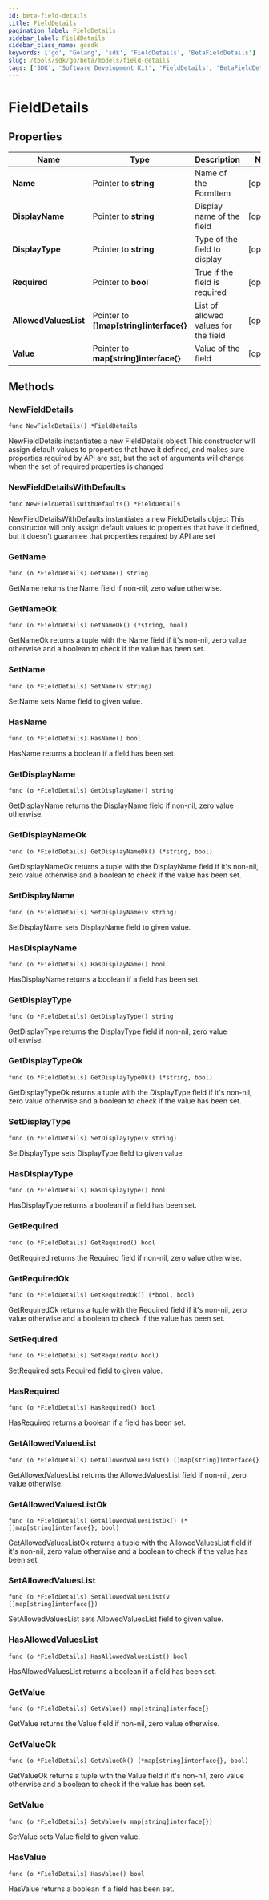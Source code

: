 ```yaml
---
id: beta-field-details
title: FieldDetails
pagination_label: FieldDetails
sidebar_label: FieldDetails
sidebar_class_name: gosdk
keywords: ['go', 'Golang', 'sdk', 'FieldDetails', 'BetaFieldDetails'] 
slug: /tools/sdk/go/beta/models/field-details
tags: ['SDK', 'Software Development Kit', 'FieldDetails', 'BetaFieldDetails']
---
```


# FieldDetails

## Properties

Name | Type | Description | Notes
------------ | ------------- | ------------- | -------------
**Name** | Pointer to **string** | Name of the FormItem | [optional] 
**DisplayName** | Pointer to **string** | Display name of the field | [optional] 
**DisplayType** | Pointer to **string** | Type of the field to display | [optional] 
**Required** | Pointer to **bool** | True if the field is required | [optional] 
**AllowedValuesList** | Pointer to **[]map[string]interface{}** | List of allowed values for the field | [optional] 
**Value** | Pointer to **map[string]interface{}** | Value of the field | [optional] 

## Methods

### NewFieldDetails

`func NewFieldDetails() *FieldDetails`

NewFieldDetails instantiates a new FieldDetails object
This constructor will assign default values to properties that have it defined,
and makes sure properties required by API are set, but the set of arguments
will change when the set of required properties is changed

### NewFieldDetailsWithDefaults

`func NewFieldDetailsWithDefaults() *FieldDetails`

NewFieldDetailsWithDefaults instantiates a new FieldDetails object
This constructor will only assign default values to properties that have it defined,
but it doesn't guarantee that properties required by API are set

### GetName

`func (o *FieldDetails) GetName() string`

GetName returns the Name field if non-nil, zero value otherwise.

### GetNameOk

`func (o *FieldDetails) GetNameOk() (*string, bool)`

GetNameOk returns a tuple with the Name field if it's non-nil, zero value otherwise
and a boolean to check if the value has been set.

### SetName

`func (o *FieldDetails) SetName(v string)`

SetName sets Name field to given value.

### HasName

`func (o *FieldDetails) HasName() bool`

HasName returns a boolean if a field has been set.

### GetDisplayName

`func (o *FieldDetails) GetDisplayName() string`

GetDisplayName returns the DisplayName field if non-nil, zero value otherwise.

### GetDisplayNameOk

`func (o *FieldDetails) GetDisplayNameOk() (*string, bool)`

GetDisplayNameOk returns a tuple with the DisplayName field if it's non-nil, zero value otherwise
and a boolean to check if the value has been set.

### SetDisplayName

`func (o *FieldDetails) SetDisplayName(v string)`

SetDisplayName sets DisplayName field to given value.

### HasDisplayName

`func (o *FieldDetails) HasDisplayName() bool`

HasDisplayName returns a boolean if a field has been set.

### GetDisplayType

`func (o *FieldDetails) GetDisplayType() string`

GetDisplayType returns the DisplayType field if non-nil, zero value otherwise.

### GetDisplayTypeOk

`func (o *FieldDetails) GetDisplayTypeOk() (*string, bool)`

GetDisplayTypeOk returns a tuple with the DisplayType field if it's non-nil, zero value otherwise
and a boolean to check if the value has been set.

### SetDisplayType

`func (o *FieldDetails) SetDisplayType(v string)`

SetDisplayType sets DisplayType field to given value.

### HasDisplayType

`func (o *FieldDetails) HasDisplayType() bool`

HasDisplayType returns a boolean if a field has been set.

### GetRequired

`func (o *FieldDetails) GetRequired() bool`

GetRequired returns the Required field if non-nil, zero value otherwise.

### GetRequiredOk

`func (o *FieldDetails) GetRequiredOk() (*bool, bool)`

GetRequiredOk returns a tuple with the Required field if it's non-nil, zero value otherwise
and a boolean to check if the value has been set.

### SetRequired

`func (o *FieldDetails) SetRequired(v bool)`

SetRequired sets Required field to given value.

### HasRequired

`func (o *FieldDetails) HasRequired() bool`

HasRequired returns a boolean if a field has been set.

### GetAllowedValuesList

`func (o *FieldDetails) GetAllowedValuesList() []map[string]interface{}`

GetAllowedValuesList returns the AllowedValuesList field if non-nil, zero value otherwise.

### GetAllowedValuesListOk

`func (o *FieldDetails) GetAllowedValuesListOk() (*[]map[string]interface{}, bool)`

GetAllowedValuesListOk returns a tuple with the AllowedValuesList field if it's non-nil, zero value otherwise
and a boolean to check if the value has been set.

### SetAllowedValuesList

`func (o *FieldDetails) SetAllowedValuesList(v []map[string]interface{})`

SetAllowedValuesList sets AllowedValuesList field to given value.

### HasAllowedValuesList

`func (o *FieldDetails) HasAllowedValuesList() bool`

HasAllowedValuesList returns a boolean if a field has been set.

### GetValue

`func (o *FieldDetails) GetValue() map[string]interface{}`

GetValue returns the Value field if non-nil, zero value otherwise.

### GetValueOk

`func (o *FieldDetails) GetValueOk() (*map[string]interface{}, bool)`

GetValueOk returns a tuple with the Value field if it's non-nil, zero value otherwise
and a boolean to check if the value has been set.

### SetValue

`func (o *FieldDetails) SetValue(v map[string]interface{})`

SetValue sets Value field to given value.

### HasValue

`func (o *FieldDetails) HasValue() bool`

HasValue returns a boolean if a field has been set.


